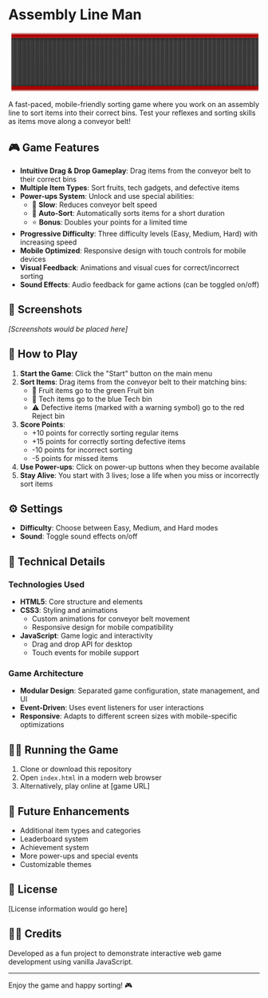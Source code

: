 # Assembly Line Man

![Assembly Line Man Game](./assets/conveyor.svg)

A fast-paced, mobile-friendly sorting game where you work on an assembly line to sort items into their correct bins. Test your reflexes and sorting skills as items move along a conveyor belt!

## 🎮 Game Features

- **Intuitive Drag & Drop Gameplay**: Drag items from the conveyor belt to their correct bins
- **Multiple Item Types**: Sort fruits, tech gadgets, and defective items
- **Power-ups System**: Unlock and use special abilities:
  - 🐢 **Slow**: Reduces conveyor belt speed
  - 🔄 **Auto-Sort**: Automatically sorts items for a short duration
  - ⭐ **Bonus**: Doubles your points for a limited time
- **Progressive Difficulty**: Three difficulty levels (Easy, Medium, Hard) with increasing speed
- **Mobile Optimized**: Responsive design with touch controls for mobile devices
- **Visual Feedback**: Animations and visual cues for correct/incorrect sorting
- **Sound Effects**: Audio feedback for game actions (can be toggled on/off)

## 📱 Screenshots

*[Screenshots would be placed here]*

## 🚀 How to Play

1. **Start the Game**: Click the "Start" button on the main menu
2. **Sort Items**: Drag items from the conveyor belt to their matching bins:
   - 🍎 Fruit items go to the green Fruit bin
   - 📱 Tech items go to the blue Tech bin
   - ⚠️ Defective items (marked with a warning symbol) go to the red Reject bin
3. **Score Points**: 
   - +10 points for correctly sorting regular items
   - +15 points for correctly sorting defective items
   - -10 points for incorrect sorting
   - -5 points for missed items
4. **Use Power-ups**: Click on power-up buttons when they become available
5. **Stay Alive**: You start with 3 lives; lose a life when you miss or incorrectly sort items

## ⚙️ Settings

- **Difficulty**: Choose between Easy, Medium, and Hard modes
- **Sound**: Toggle sound effects on/off

## 🔧 Technical Details

### Technologies Used

- **HTML5**: Core structure and elements
- **CSS3**: Styling and animations
  - Custom animations for conveyor belt movement
  - Responsive design for mobile compatibility
- **JavaScript**: Game logic and interactivity
  - Drag and drop API for desktop
  - Touch events for mobile support

### Game Architecture

- **Modular Design**: Separated game configuration, state management, and UI
- **Event-Driven**: Uses event listeners for user interactions
- **Responsive**: Adapts to different screen sizes with mobile-specific optimizations

## 🏃‍♂️ Running the Game

1. Clone or download this repository
2. Open `index.html` in a modern web browser
3. Alternatively, play online at [game URL]

## 🧠 Future Enhancements

- Additional item types and categories
- Leaderboard system
- Achievement system
- More power-ups and special events
- Customizable themes

## 📄 License

[License information would go here]

## 👨‍💻 Credits

Developed as a fun project to demonstrate interactive web game development using vanilla JavaScript.

---

Enjoy the game and happy sorting! 🎮